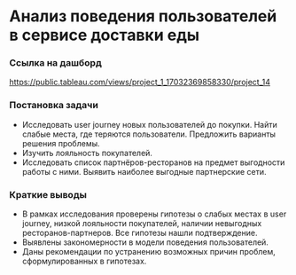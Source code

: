 # Анализ поведения пользователей в сервисе доставки еды

### Ссылка на дашборд

https://public.tableau.com/views/project_1_17032369858330/project_14

### Постановка задачи

- Исследовать user journey новых пользователей до покупки. Найти слабые места, где теряются пользователи. Предложить варианты решения проблемы.
- Изучить лояльность покупателей.
- Исследовать список партнёров-ресторанов на предмет выгодности работы с ними. Выявить наиболее выгодные партнерские сети.

### Краткие выводы

- В рамках исследования проверены гипотезы о слабых местах в user journey, низкой лояльности покупателей, наличии невыгодных ресторанов-партнеров.
Все гипотезы нашли подтверждение.
- Выявлены закономерности в модели поведения пользователей.
- Даны рекомендации по устранению возможных причин проблем, сформулированных в гипотезах. 
